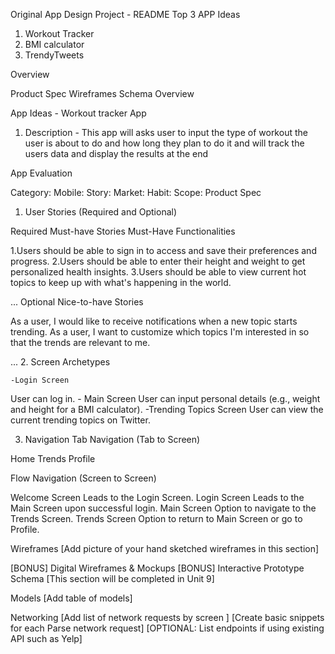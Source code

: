 Original App Design Project - README
Top 3 APP Ideas

1. Workout Tracker
2. BMI calculator
3. TrendyTweets


Overview

Product Spec
Wireframes
Schema
Overview

App Ideas  - Workout tracker App
1. Description - This  app will asks user to input the type of workout the user is about to do and how long they plan to do it and will track the users data and display the results at the end 

App Evaluation

Category:
Mobile:
Story:
Market:
Habit:
Scope:
Product Spec
1. User Stories (Required and Optional)


Required Must-have Stories
Must-Have Functionalities

1.Users should be able to sign in to access and save their preferences and progress.
2.Users should be able to enter their height and weight to get personalized health insights.
3.Users should be able to view current hot topics to keep up with what's happening in the world.


...
Optional Nice-to-have Stories

As a user, I would like to receive notifications when a new topic starts trending.
As a user, I want to customize which topics I'm interested in so that the trends are relevant to me.

...
2. Screen Archetypes

    -Login Screen
User can log in.
    -  Main Screen
User can input personal details (e.g., weight and height for a BMI calculator).
    -Trending Topics Screen
User can view the current trending topics on Twitter.


3. Navigation
Tab Navigation (Tab to Screen)

Home
Trends
Profile


Flow Navigation (Screen to Screen)

Welcome Screen
    Leads to the Login Screen.
Login Screen
    Leads to the Main Screen upon successful login.
Main Screen
    Option to navigate to the Trends Screen.
Trends Screen
    Option to return to Main Screen or go to Profile.


Wireframes
[Add picture of your hand sketched wireframes in this section] 



[BONUS] Digital Wireframes & Mockups
[BONUS] Interactive Prototype
Schema
[This section will be completed in Unit 9]

Models
[Add table of models]

Networking
[Add list of network requests by screen ]
[Create basic snippets for each Parse network request]
[OPTIONAL: List endpoints if using existing API such as Yelp]
